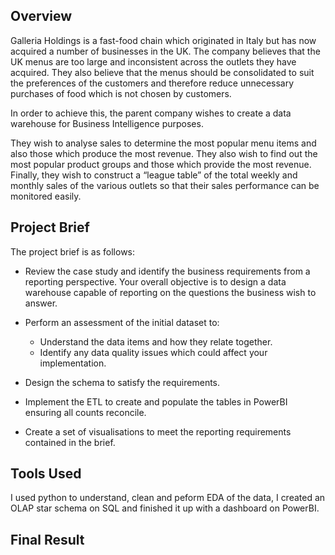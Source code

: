 ## Overview

Galleria Holdings is a fast-food chain which originated in Italy but has now acquired a number of businesses in the UK. The company believes that the UK menus are too large and inconsistent across the outlets they have acquired. They also believe that the menus should be consolidated to suit the preferences of the customers and therefore reduce unnecessary purchases of food which is not chosen by customers. 

In order to achieve this, the parent company wishes to create a data warehouse for Business Intelligence purposes.

They wish to analyse sales to determine the most popular menu items and also those which produce the most revenue. They also wish to find out the most popular product groups and those which provide the most revenue. Finally, they wish to construct a “league table” of the total weekly and monthly sales of the various outlets so that their sales performance can be monitored easily.

## Project Brief

The project brief is as follows:

-	Review the case study and identify the business requirements from a reporting perspective. Your overall objective is to design a data warehouse capable of reporting on the questions the business wish to answer.
   
- Perform an assessment of the initial dataset to:
  - Understand the data items and how they relate together.
  - Identify any data quality issues which could affect your implementation.

-	Design the schema to satisfy the requirements.

- Implement the ETL to create and populate the tables in PowerBI ensuring all counts reconcile.

-	Create a set of visualisations to meet the reporting requirements contained in the brief.

## Tools Used

I used python to understand, clean and peform EDA of the data, I created an OLAP star schema on SQL and finished it up with a dashboard on PowerBI.

## Final Result


